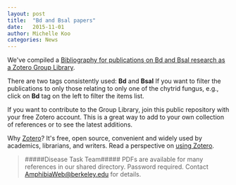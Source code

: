 ```yaml
---
layout: post
title:  "Bd and Bsal papers"
date:   2015-11-01
author: Michelle Koo
categories: News
---
```


We've compiled a [Bibliography for publications on Bd and Bsal research as a Zotero Group Library](https://www.zotero.org/groups/bdbsalresearch/items/order/year/sort/desc).     

There are two tags consistently used: **Bd** and **Bsal**
If you want to filter the publications to only those relating to only one of the chytrid fungus, e.g., click on  **Bd** tag on the left to filter the items list.    

If you want to contribute to the Group Library, join this public repository with your free Zotero account. This is a great way to add to your own collection of references or to see the latest additions.     

Why [Zotero](https://www.zotero.org/)? It's free, open source, convenient and widely used by academics,  librarians, and writers. Read a perspective on [using Zotero](http://at.blogs.wm.edu/doing-academic-research-with-zotero/).

>#####Disease Task Team#####
>PDFs are available for many references in our shared directory.
>Password required. 
>Contact [AmphibiaWeb@berkeley.edu](mailto:amphibiaweb@berkeley.edu) for details.
